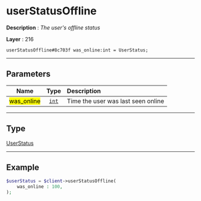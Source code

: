 # userStatusOffline

**Description** : *The user&#039;s offline status*

**Layer** : 216

```tl
userStatusOffline#8c703f was_online:int = UserStatus;
```

---

## Parameters

| Name | Type | Description |
| :---: | :---: | :--- |
| <mark>was_online</mark> | [`int`](type/int) | Time the user was last seen online |

---

## Type

[UserStatus](type/UserStatus)

---

## Example

```php
$userStatus = $client->userStatusOffline(
	was_online : 100,
);
```